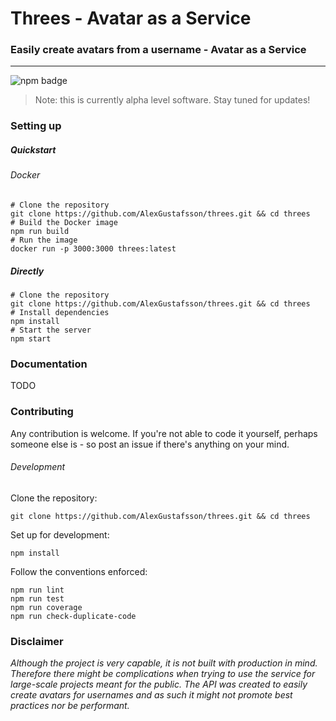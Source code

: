 # Threes - Avatar as a Service
### Easily create avatars from a username - Avatar as a Service
***
![npm badge](https://img.shields.io/npm/v/threes.svg)

> Note: this is currently alpha level software. Stay tuned for updates!

### Setting up

##### Quickstart

###### Docker
```
# Clone the repository
git clone https://github.com/AlexGustafsson/threes.git && cd threes
# Build the Docker image
npm run build
# Run the image
docker run -p 3000:3000 threes:latest
```

##### Directly
```
# Clone the repository
git clone https://github.com/AlexGustafsson/threes.git && cd threes
# Install dependencies
npm install
# Start the server
npm start
```

### Documentation

TODO

### Contributing

Any contribution is welcome. If you're not able to code it yourself, perhaps someone else is - so post an issue if there's anything on your mind.

###### Development

Clone the repository:
```
git clone https://github.com/AlexGustafsson/threes.git && cd threes
```

Set up for development:
```
npm install
```

Follow the conventions enforced:
```
npm run lint
npm run test
npm run coverage
npm run check-duplicate-code
```

### Disclaimer

_Although the project is very capable, it is not built with production in mind. Therefore there might be complications when trying to use the service for large-scale projects meant for the public. The API was created to easily create avatars for usernames and as such it might not promote best practices nor be performant._
